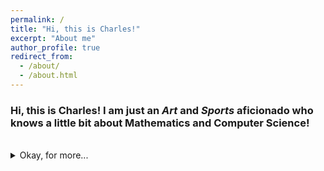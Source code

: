 ```yaml
---
permalink: /
title: "Hi, this is Charles!"
excerpt: "About me"
author_profile: true
redirect_from: 
  - /about/
  - /about.html
---
```

### Hi, this is Charles! I am just an ***Art*** and ***Sports*** aficionado who knows a little bit about Mathematics and Computer Science!

<br>

<details>
<summary>Okay, for more...</summary>
<br>
I am a highly passionate second-year Mathematics and Computer Science student at Macalester College with a solid background in both pure mathematics and applied mathematics(involved with computer and data science). I love competing in mathematical competitions to unveil the elegant beauty of the mathematics. With proficient skills in <i>R, Java, Python, MATLAB, SQL, HTML, CSS</i>, I love using mathematical thinking to solve practical problems as well.
<br>
I love to see the aurora driving four hours away from my school, and I am indulged in Chinese calligraphy, playing basketball, golf, ping-pong, soccer, going fishing, e.t.c. in my spare time. 

 </details>
 
 
 
<br><br><br><br>
<br><br><br><br><br><br><br><br><br><br>

<script type="text/javascript" id="clustrmaps" src="//cdn.clustrmaps.com/map_v2.js?cl=5ee2ff&w=400&t=tt&d=5De8UX9TDFsVQrQw4cE3CBhNblYyl2vQbk42qsTB9Fw&co=ffffff&cmo=d99cff&cmn=ffa3b9&ct=808080"></script>